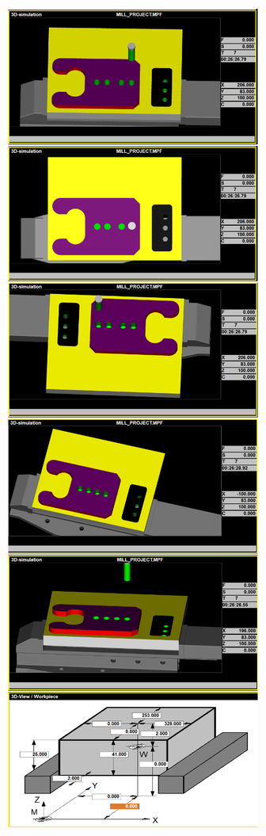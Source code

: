 ![](Sim1.png) ![](Sim2.png)
![](Sim3.png) ![](Simulation.png)
![](Simulation3.png) ![](WorkDimensions.png)
